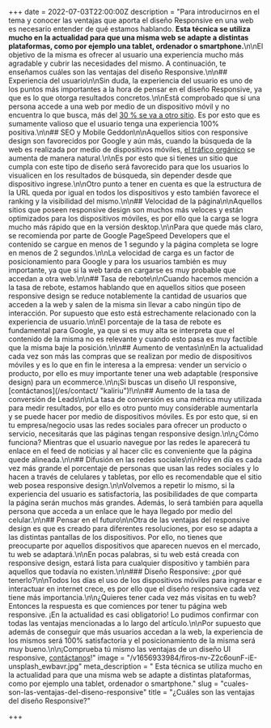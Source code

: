 +++
date = 2022-07-03T22:00:00Z
description = "Para introducirnos en el tema y conocer las ventajas que aporta el diseño Responsive en una web es necesario entender de qué estamos hablando. **Esta técnica se utiliza mucho en la actualidad para que una misma web se adapte a distintas plataformas, como por ejemplo una tablet, ordenador o smartphone.**\n\nEl objetivo de la misma es ofrecer al usuario una experiencia mucho más agradable y cubrir las necesidades del mismo. A continuación, te enseñamos cuáles son las ventajas del diseño Responsive.\n\n## Experiencia del usuario\n\nSin duda, la experiencia del usuario es uno de los puntos más importantes a la hora de pensar en el diseño Responsive, ya que es lo que otorga resultados concretos.\n\nEstá comprobado que si una persona accede a una web por medio de un dispositivo móvil y no encuentra lo que busca, más del [30 % se va a otro sitio](https://www.encora.com/es/blog/the-impact-of-mobile-optimization). Es por esto que es sumamente valioso que el usuario tenga una experiencia 100% positiva.\n\n## SEO y Mobile Geddon\n\nAquellos sitios con responsive design son favorecidos por Google y aún más, cuando la búsqueda de la web es realizada por medio de dispositivos móviles, [el tráfico orgánico](https://www.sage.com/es-es/blog/diccionario-empresarial/trafico-organico/#:\\~:text=Se%20entiende%20por%20tr%C3%A1fico%20org%C3%A1nico,probabilidad%20de%20generar%20una%20venta.) se aumenta de manera natural.\n\nEs por esto que si tienes un sitio que cumpla con este tipo de diseño será favorecido para que los usuarios lo visualicen en los resultados de búsqueda, sin depender desde que dispositivo ingrese.\n\nOtro punto a tener en cuenta es que la estructura de la URL queda por igual en todos los dispositivos y esto también favorece el ranking y la visibilidad del mismo.\n\n## Velocidad de la página\n\nAquellos sitios que poseen responsive design son muchos más veloces y están optimizados para los dispositivos móviles, es por ello que la carga se logra mucho más rápido que en la versión desktop.\n\nPara que quede más claro, se recomienda por parte de Google PageSpeed Developers que el contenido se cargue en menos de 1 segundo y la página completa se logre en menos de 2 segundos.\n\nLa velocidad de carga es un factor de posicionamiento para Google y para los usuarios también es muy importante, ya que si la web tarda en cargarse es muy probable que accedan a otra web.\n\n## Tasa de rebote\n\nCuando hacemos mención a la tasa de rebote, estamos hablando que en aquellos sitios que poseen responsive design se reduce notablemente la cantidad de usuarios que acceden a la web y salen de la misma sin llevar a cabo ningún tipo de interacción. Por supuesto que esto está estrechamente relacionado con la experiencia de usuario.\n\nEl porcentaje de la tasa de rebote es fundamental para Google, ya que si es muy alta se interpreta que el contenido de la misma no es relevante y cuando esto pasa es muy factible que la misma baje la posición.\n\n## Aumento de ventas\n\nEn la actualidad cada vez son más las compras que se realizan por medio de dispositivos móviles y es lo que en fin le interesa a la empresa: vender un servicio o producto, por ello es muy importante tener una web adaptable (responsive design) para un ecommerce.\n\n¡Si buscas un diseño UI responsive, [contáctanos](/es/contact/ \"kaliriu\")!\n\n## Aumento de la tasa de conversión de Leads\n\nLa tasa de conversión es una métrica muy utilizada para medir resultados, por ello es otro punto muy considerable aumentarla y se puede hacer por medio de dispositivos móviles. Es por esto que, si en tu empresa/negocio usas las redes sociales para ofrecer un producto o servicio, necesitarás que las páginas tengan responsive design.\n\n¿Cómo funciona? Mientras que el usuario navegue por las redes le aparecerá tu enlace en el feed de noticias y al hacer clic es conveniente que la página quede alineada.\n\n## Difusión en las redes sociales\n\nHoy en día es cada vez más grande el porcentaje de personas que usan las redes sociales y lo hacen a través de celulares y tabletas, por ello es recomendable que el sitio web posea responsive design.\n\nVolvemos a repetir lo mismo, si la experiencia del usuario es satisfactoria, las posibilidades de que comparta la página serán muchos más grandes. Además, lo será también para aquella persona que acceda a un enlace que le haya llegado por medio del celular.\n\n## Pensar en el futuro\n\nOtra de las ventajas del responsive design es que es creado para diferentes resoluciones, por eso se adapta a las distintas pantallas de los dispositivos. Por ello, no tienes que preocuparte por aquellos dispositivos que aparecen nuevos en el mercado, tu web se adaptará.\n\nEn pocas palabras, si tu web está creada con responsive design, estará lista para cualquier dispositivo y también para aquellos que todavía no existen.\n\n### Diseño Responsive: ¿por qué tenerlo?\n\nTodos los días el uso de los dispositivos móviles para ingresar e interactuar en internet crece, es por ello que el diseño responsive cada vez tiene más importancia.\n\n¿Quieres tener cada vez más visitas en tu web? Entonces la respuesta es que comiences por tener tu página web responsive. ¡En la actualidad es casi obligatorio! Lo pudimos confirmar con todas las ventajas mencionadas a lo largo del artículo.\n\nPor supuesto que además de conseguir que más usuarios accedan a la web, la experiencia de los mismos será 100% satisfactoria y el posicionamiento de la misma será muy bueno.\n\n¡Comprueba tú mismo las ventajas de un diseño UI responsive, [contáctanos](/es/contact)!"
image = "/v1656933984/firos-nv-Z2c6ounF-iE-unsplash_ewbavr.jpg"
meta_description = " Esta técnica se utiliza mucho en la actualidad para que una misma web se adapte a distintas plataformas, como por ejemplo una tablet, ordenador o smartphone."
slug = "cuales-son-las-ventajas-del-diseno-responsive"
title = "¿Cuáles son las ventajas del diseño Responsive?"

+++
